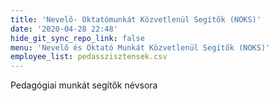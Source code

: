 ```yaml
---
title: 'Nevelő- Oktatómunkát Közvetlenül Segítők (NOKS)'
date: '2020-04-28 22:48'
hide_git_sync_repo_link: false
menu: 'Nevelő és Oktató Munkát Közvetlenül Segítők (NOKS)'
employee_list: pedasszisztensek.csv
---
```


Pedagógiai munkát segítők névsora